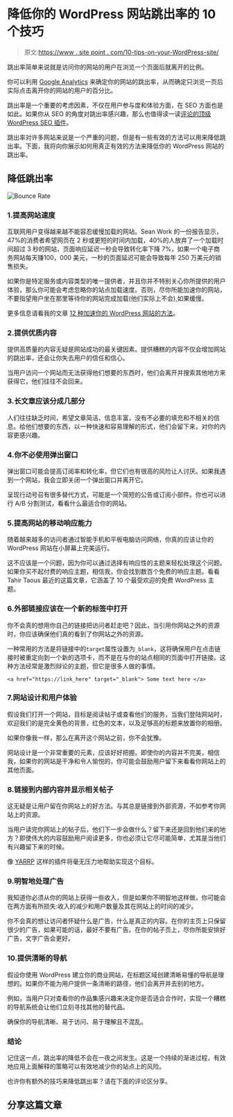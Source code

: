 # 降低你的 WordPress 网站跳出率的 10 个技巧

> 原文:[https://www . site point . com/10-tips-on-your-WordPress-site/](https://www.sitepoint.com/10-tips-for-reducing-the-bounce-rate-on-your-wordpress-site/)

跳出率简单来说就是访问你的网站的用户在浏览一个页面后就离开的比例。

你可以利用 [Google Analytics](https://www.google.com/analytics/web/) 来确定你的网站的跳出率，从而确定只浏览一页后实际点击离开你的网站的用户的百分比。

跳出率是一个重要的考虑因素，不仅在用户参与度和体验方面，在 SEO 方面也是如此。如果你从 SEO 的角度对跳出率感兴趣，那么也值得读一读[评论的顶级 WordPress SEO 插件](https://www.sitepoint.com/top-wordpress-seo-plugins-reviewed/)。

跳出率对许多网站来说是一个严重的问题，但是有一些有效的方法可以用来降低跳出率。下面，我将向你展示如何用真正有效的方法来降低你的 WordPress 网站的跳出率。

## 降低跳出率

![Bounce Rate](../Images/bbf9df2c768f168eecf0702aadc99476.png)

### 1.提高网站速度

互联网用户变得越来越不能容忍缓慢加载的网站。Sean Work 的一份报告显示，47%的消费者希望网页在 2 秒或更短的时间内加载，40%的人放弃了一个加载时间超过 3 秒的网站，页面响应延迟一秒会导致转化率下降 7%，如果一个电子商务网站每天赚100，000 美元，一秒的页面延迟可能会导致每年 250 万美元的销售损失。

如果你是特定服务或内容类型的唯一提供者，并且你并不特别关心你所提供的用户体验，那么你可能会考虑忽略你的站点加载速度。否则，尽你所能加速你的网站，不要指望用户坐在那里等待你的网站完成加载(他们实际上不会),如果缓慢。

更多信息请看我的文章 [12 种加速你的 WordPress 网站的方法](https://www.sitepoint.com/12-ways-to-speed-up-your-wordpress-website/)。

### 2.提供优质内容

提供高质量的内容无疑是网站成功的最关键因素。提供糟糕的内容不仅会增加网站的跳出率，还会让你失去用户的信任和信心。

当用户访问一个网站而无法获得他们想要的东西时，他们会离开并搜索其他地方来获得它，他们往往不会回来。

### 3.长文章应该分成几部分

人们往往缺乏时间，希望文章简洁、信息丰富，没有不必要的填充和不相关的信息。给他们想要的东西，以一种快速和容易理解的形式，他们会留下来，对你的内容更感兴趣。

### 4.你不必使用弹出窗口

弹出窗口可能会提高订阅率和转化率，但它们也有很高的风险让人讨厌。如果我遇到一个网站，我会立即关闭一个弹出窗口并离开它。

呈现行动号召有很多替代方式，可能是一个简短的公告或订阅小部件。你也可以进行 A/B 分割测试，看看什么最适合你的网站。

### 5.提高网站的移动响应能力

随着越来越多的访问者通过智能手机和平板电脑访问网络，你真的应该让你的 WordPress 网站在小屏幕上完美运行。

这不应该是一个问题，因为你可以通过选择有响应性的主题来轻松处理这个问题。如果你买不起付费的响应主题，相信我，你会找到数百个免费的响应主题。看看 Tahir Taous 最近的这篇文章，它涵盖了 10 个最受欢迎的免费 WordPress 主题。

### 6.外部链接应该在一个新的标签中打开

你不会真的想用你自己的链接把访问者赶走吧？因此，当引用你网站之外的资源时，你应该确保他们真的看到了你网站之外的资源。

一种常用的方法是将链接中的`target`属性设置为`_blank`，这将确保用户在点击链接时被重定向到一个新的选项卡，而不是在与你的站点相同的页面中打开链接。这种方法经常是激烈辩论的主题，但它是很多人做的事情。

`<a href="https://link_here" target="_blank"> Some text here </a>`

### 7.网站设计和用户体验

假设我们打开一个网站，目标是阅读帖子或查看他们的服务，当我们登陆网站时，欢迎我们的是完全黄色的背景，红色的文本，以及足够高的标题来放置你的相册。

如果你像我一样，那么在离开这个网站之前，你不会犹豫。

网站设计是一个非常重要的元素，应该好好把握。即使你的内容并不完美，相信我，如果你的网站是干净和令人愉悦的，你可能会鼓励用户留下来看看你网站上的其他页面。

### 8.链接到内部内容并显示相关帖子

这无疑是让用户留在你网站上的好方法。与其总是链接到外部资源，不如参考你网站上的资源。

当用户读完你网站上的帖子后，他们下一步会做什么？留下来还是回到他们来的地方？即使伟大的内容鼓励用户阅读更多，你也必须让它尽可能简单，尤其是当他们有兴趣留下来的时候。

像 [YARRP](https://wordpress.org/plugins/yet-another-related-posts-plugin/) 这样的插件将毫无压力地帮助实现这个目标。

### 9.明智地处理广告

我知道你必须从你的网站上获得一些收入，但是如果你不明智地这样做，你可能会在两方面有所损失:收入的减少和用户数量及其在网站上的时间的减少。

你不会真的想让访问者怀疑什么是广告，什么是真正的内容。在你的主页上只保留很少的广告，如果可能的话，最好不要有广告。在你的帖子页上，尽你所能安排好广告，文字广告会更好。

### 10.提供清晰的导航

假设你使用 WordPress 建立你的商业网站，在标题区域创建清晰易懂的导航是理想的。如果你不能为用户提供一条清晰的路径，他们会离开并去别的地方。

例如，当用户只对查看你的作品集感兴趣来决定你是否适合合作时，实现一个糟糕的导航系统会让他们立刻寻找其他的替代品。

确保你的导航清晰、易于访问、易于理解且不混乱。

### 结论

记住这一点，跳出率的降低不会在一夜之间发生。这是一个持续的渐进过程，有效地应用上面解释的策略可以有效地减少你的站点上的风险。

也许你有额外的技巧来降低跳出率？请在下面的评论区分享。

## 分享这篇文章